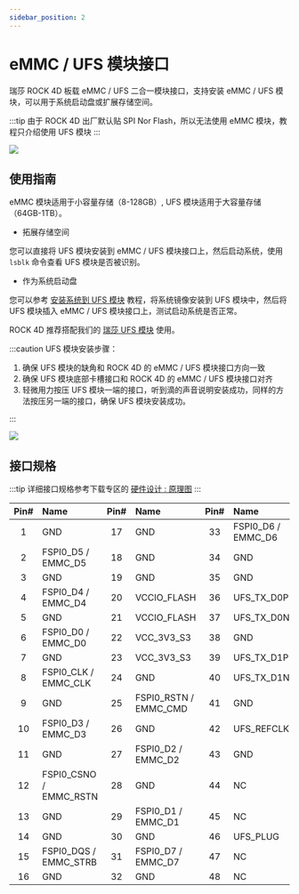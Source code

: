 ```yaml
---
sidebar_position: 2
---
```


# eMMC / UFS 模块接口

瑞莎 ROCK 4D 板载 eMMC / UFS 二合一模块接口，支持安装 eMMC / UFS 模块，可以用于系统启动盘或扩展存储空间。

:::tip
由于 ROCK 4D 出厂默认贴 SPI Nor Flash，所以无法使用 eMMC 模块，教程只介绍使用 UFS 模块
:::

<div style={{textAlign: 'center'}}>
  <img src="/img/rock4/4d/rock4d-ufs-emmc.webp" style={{width: '100%', maxWidth: '1200px'}} />
</div>

## 使用指南

eMMC 模块适用于小容量存储（8-128GB）, UFS 模块适用于大容量存储（64GB-1TB）。

- 拓展存储空间

您可以直接将 UFS 模块安装到 eMMC / UFS 模块接口上，然后启动系统，使用 `lsblk` 命令查看 UFS 模块是否被识别。

- 作为系统启动盘

您可以参考 [安装系统到 UFS 模块](../getting-started/install-system/ufs-system) 教程，将系统镜像安装到 UFS 模块中，然后将 UFS 模块插入 eMMC / UFS 模块接口上，测试启动系统是否正常。

ROCK 4D 推荐搭配我们的 [瑞莎 UFS 模块](https://radxa.com/products/accessories/ufs-module) 使用。

:::caution
UFS 模块安装步骤：

1. 确保 UFS 模块的缺角和 ROCK 4D 的 eMMC / UFS 模块接口方向一致
2. 确保 UFS 模块底部卡槽接口和 ROCK 4D 的 eMMC / UFS 模块接口对齐
3. 轻微用力按压 UFS 模块一端的接口，听到滴的声音说明安装成功，同样的方法按压另一端的接口，确保 UFS 模块安装成功。

:::

<div style={{textAlign: 'center'}}>
  <img src="/img/rock4/4d/boot-ufs.webp" style={{width: '100%', maxWidth: '1200px'}} />
</div>

## 接口规格

:::tip
详细接口规格参考下载专区的 [硬件设计 : 原理图](../download)
:::

| Pin# | Name                   | Pin# | Name                  | Pin# | Name               | Pin# | Name                |
| :--: | :--------------------- | :--: | :-------------------- | :--: | :----------------- | :--: | :------------------ |
|  1   | GND                    |  17  | GND                   |  33  | FSPI0_D6 / EMMC_D6 |  49  | GND                 |
|  2   | FSPI0_D5 / EMMC_D5     |  18  | GND                   |  34  | GND                |  50  | GND                 |
|  3   | GND                    |  19  | GND                   |  35  | GND                |  51  | VCC1V2_UFS_VCCQ_S0  |
|  4   | FSPI0_D4 / EMMC_D4     |  20  | VCCIO_FLASH           |  36  | UFS_TX_D0P         |  52  | VCC1V2_UFS_VCCQ_S0  |
|  5   | GND                    |  21  | VCCIO_FLASH           |  37  | UFS_TX_D0N         |  53  | VCC1V8_UFS_VCCQ2_S0 |
|  6   | FSPI0_D0 / EMMC_D0     |  22  | VCC_3V3_S3            |  38  | GND                |  54  | VCC1V8_UFS_VCCQ2_S0 |
|  7   | GND                    |  23  | VCC_3V3_S3            |  39  | UFS_TX_D1P         |  55  | VCC_UFS_S0          |
|  8   | FSPI0_CLK / EMMC_CLK   |  24  | GND                   |  40  | UFS_TX_D1N         |  56  | VCC_UFS_S0          |
|  9   | GND                    |  25  | FSPI0_RSTN / EMMC_CMD |  41  | GND                |  57  | UFS_RSTn            |
|  10  | FSPI0_D3 / EMMC_D3     |  26  | GND                   |  42  | UFS_REFCLK         |  58  | GND                 |
|  11  | GND                    |  27  | FSPI0_D2 / EMMC_D2    |  43  | GND                |  59  | UFS_RX_D1N          |
|  12  | FSPI0_CSNO / EMMC_RSTN |  28  | GND                   |  44  | NC                 |  60  | UFS_RX_D1P          |
|  13  | GND                    |  29  | FSPI0_D1 / EMMC_D1    |  45  | NC                 |  61  | GND                 |
|  14  | GND                    |  30  | GND                   |  46  | UFS_PLUG           |  62  | UFS_RX_D0N          |
|  15  | FSPI0_DQS / EMMC_STRB  |  31  | FSPI0_D7 / EMMC_D7    |  47  | NC                 |  63  | UFS_RX_D0P          |
|  16  | GND                    |  32  | GND                   |  48  | NC                 |  64  | GND                 |
